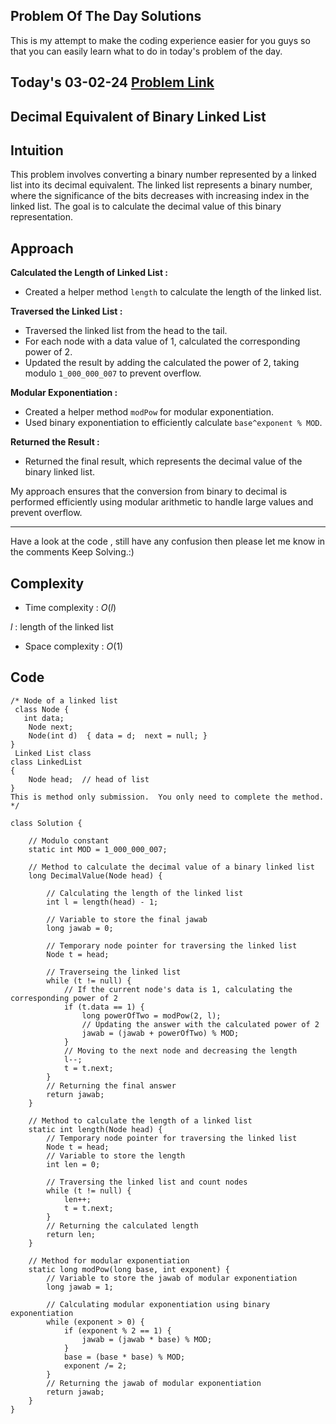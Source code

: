 ## Problem Of The Day Solutions

This is my attempt to make the coding experience easier for you guys so that you can easily learn what to do in today's problem of the day.

## Today's 03-02-24 [Problem Link](https://www.geeksforgeeks.org/problems/decimal-equivalent-of-binary-linked-list/1)
## Decimal Equivalent of Binary Linked List

## Intuition

This problem involves converting a binary number represented by a linked list into its decimal equivalent. The linked list represents a binary number, where the significance of the bits decreases with increasing index in the linked list. The goal is to calculate the decimal value of this binary representation.

## Approach

**Calculated the Length of Linked List :**
   - Created a helper method `length` to calculate the length of the linked list.

**Traversed the Linked List :**
   - Traversed the linked list from the head to the tail.
   - For each node with a data value of 1, calculated the corresponding power of 2.
   - Updated the result by adding the calculated the power of 2, taking modulo `1_000_000_007` to prevent overflow.

**Modular Exponentiation :**
   - Created a helper method `modPow` for modular exponentiation.
   - Used binary exponentiation to efficiently calculate `base^exponent % MOD`.

**Returned the Result :**
   - Returned the final result, which represents the decimal value of the binary linked list.

My approach ensures that the conversion from binary to decimal is performed efficiently using modular arithmetic to handle large values and prevent overflow.

---
Have a look at the code , still have any confusion then please let me know in the comments
Keep Solving.:)

## Complexity
- Time complexity : $O(l)$
<!-- Add your time complexity here, e.g. $$O())$$ -->
$l$ : length of the linked list

- Space complexity : $O(1)$ 
<!-- Add your space complexity here, e.g. $$O(n)$$ -->

## Code 
```
/* Node of a linked list
 class Node {
   int data;
    Node next;
    Node(int d)  { data = d;  next = null; }
}
 Linked List class
class LinkedList
{
    Node head;  // head of list
}
This is method only submission.  You only need to complete the method. */

class Solution {
    
    // Modulo constant
    static int MOD = 1_000_000_007;

    // Method to calculate the decimal value of a binary linked list
    long DecimalValue(Node head) {
       
        // Calculating the length of the linked list
        int l = length(head) - 1;
        
        // Variable to store the final jawab
        long jawab = 0;
        
        // Temporary node pointer for traversing the linked list
        Node t = head;

        // Traverseing the linked list
        while (t != null) {
            // If the current node's data is 1, calculating the corresponding power of 2
            if (t.data == 1) {
                long powerOfTwo = modPow(2, l);
                // Updating the answer with the calculated power of 2
                jawab = (jawab + powerOfTwo) % MOD;
            }
            // Moving to the next node and decreasing the length
            l--;
            t = t.next;
        }
        // Returning the final answer
        return jawab;
    }

    // Method to calculate the length of a linked list
    static int length(Node head) {
        // Temporary node pointer for traversing the linked list
        Node t = head;
        // Variable to store the length
        int len = 0;
        
        // Traversing the linked list and count nodes
        while (t != null) {
            len++;
            t = t.next;
        }
        // Returning the calculated length
        return len;
    }

    // Method for modular exponentiation
    static long modPow(long base, int exponent) {
        // Variable to store the jawab of modular exponentiation
        long jawab = 1;
        
        // Calculating modular exponentiation using binary exponentiation
        while (exponent > 0) {
            if (exponent % 2 == 1) {
                jawab = (jawab * base) % MOD;
            }
            base = (base * base) % MOD;
            exponent /= 2;
        }
        // Returning the jawab of modular exponentiation
        return jawab;
    }
}
```

